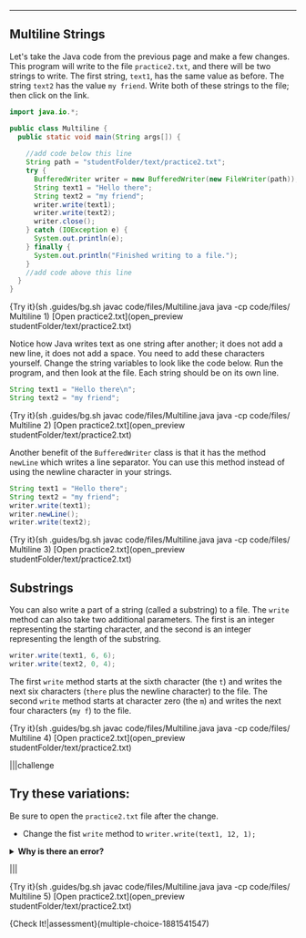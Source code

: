 ----------

## Multiline Strings

Let's take the Java code from the previous page and make a few changes. This program will write to the file `practice2.txt`, and there will be two strings to write. The first string, `text1`, has the same value as before. The string `text2` has the value `my friend`. Write both of these strings to the file; then click on the link.

```java
import java.io.*;

public class Multiline {
  public static void main(String args[]) {
    
    //add code below this line
    String path = "studentFolder/text/practice2.txt";
    try {
      BufferedWriter writer = new BufferedWriter(new FileWriter(path));
      String text1 = "Hello there";
      String text2 = "my friend";
      writer.write(text1);
      writer.write(text2);
      writer.close();
    } catch (IOException e) {
      System.out.println(e);
    } finally {
      System.out.println("Finished writing to a file.");
    }
    //add code above this line 
  }
}
```

{Try it}(sh .guides/bg.sh javac code/files/Multiline.java java -cp code/files/ Multiline 1)
[Open practice2.txt](open_preview studentFolder/text/practice2.txt)

Notice how Java writes text as one string after another; it does not add a new line, it does not add a space. You need to add these characters yourself. Change the string variables to look like the code below. Run the program, and then look at the file. Each string should be on its own line.

```java
String text1 = "Hello there\n";
String text2 = "my friend";
```

{Try it}(sh .guides/bg.sh javac code/files/Multiline.java java -cp code/files/ Multiline 2)
[Open practice2.txt](open_preview studentFolder/text/practice2.txt)

Another benefit of the `BufferedWriter` class is that it has the method `newLine` which writes a line separator. You can use this method instead of using the newline character in your strings.

```java
String text1 = "Hello there";
String text2 = "my friend";
writer.write(text1);
writer.newLine();
writer.write(text2);
```

{Try it}(sh .guides/bg.sh javac code/files/Multiline.java java -cp code/files/ Multiline 3)
[Open practice2.txt](open_preview studentFolder/text/practice2.txt)

## Substrings

You can also write a part of a string (called a substring) to a file. The `write` method can also take two additional parameters. The first is an integer representing the starting character, and the second is an integer representing the length of the substring.

```java
writer.write(text1, 6, 6);
writer.write(text2, 0, 4);
```

The first `write` method starts at the sixth character (the `t`) and writes the next six characters (`there` plus the newline character) to the file. The second `write` method starts at character zero (the `m`) and writes the next four characters (`my f`) to the file.

{Try it}(sh .guides/bg.sh javac code/files/Multiline.java java -cp code/files/ Multiline 4)
[Open practice2.txt](open_preview studentFolder/text/practice2.txt)

|||challenge
## Try these variations:
Be sure to open the `practice2.txt` file after the change.
* Change the fist `write` method to `writer.write(text1, 12, 1);`

<details>
  <summary><strong>Why is there an error?</strong></summary>
  At first glance, it looks like you are telling Java to print the last character in <code>text1</code> which is the newline character. However, you get an error message. The sum of the integers <strong>cannot</strong> be longer than the length of the string. <code>text1</code> has a length of 12 and 12 + 1 is 13. If you want to print just the newline character use <code>writer.write(text1, 12, 0);</code>
</details>

|||

{Try it}(sh .guides/bg.sh javac code/files/Multiline.java java -cp code/files/ Multiline 5)
[Open practice2.txt](open_preview studentFolder/text/practice2.txt)

{Check It!|assessment}(multiple-choice-1881541547)

